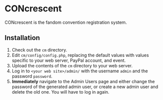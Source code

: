 # CONcrescent
CONcrescent is the fandom convention registration system.

## Installation
1.  Check out the `cm` directory.
2.  Edit `cm/config/config.php`, replacing the default values with values
    specific to your web server, PayPal account, and event.
3.  Upload the contents of the `cm` directory to your web server.
4.  Log in to `<your web site>/admin/` with the username `admin`
    and the password `password`.
5.  **Immediately** navigate to the Admin Users page and either change the
    password of the generated admin user, or create a new admin user and
    delete the old one. You will have to log in again.
